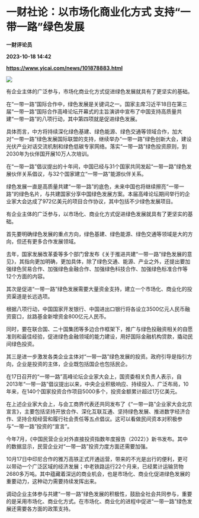 # 一财社论：以市场化商业化方式 支持“一带一路”绿色发展
**一财评论员**

**2023-10-18 14:42**

**https://www.yicai.com/news/101878883.html**

![](https://imgcdn.yicai.com/uppics/slides/2023/10/258fca8962475af8fbb5abe3b385d8fc.jpg)

有企业主体的广泛参与，市场化商业化方式促进绿色发展就具有了更坚实的基础。

在“一带一路”国际合作中，绿色发展是关键词之一。国家主席习近平18日在第三届“一带一路”国际合作高峰论坛开幕式的主旨演讲中宣布了中国支持高质量共建“一带一路”的八项行动，其中第四项就是促进绿色发展。

具体而言，中方将持续深化绿色基建、绿色能源、绿色交通等领域合作，加大对“一带一路”绿色发展国际联盟的支持，继续举办“一带一路”绿色创新大会，建设光伏产业对话交流机制和绿色低碳专家网络。落实“一带一路”绿色投资原则，到2030年为伙伴国开展10万人次培训。

在“一带一路”倡议提出的十年间，中国已经与31个国家共同发起“一带一路”绿色发展伙伴关系倡议，与32个国家建立“一带一路”能源伙伴关系。

绿色发展一直是高质量共建“一带一路”的底色，未来中国也将继续擦亮“一带一路”的绿色名片，与共建国家分享中国绿色发展方案。本届高峰论坛期间举行的企业家大会达成了972亿美元的项目合作协议，其中包括不少绿色发展项目。

有企业主体的广泛参与，以市场化、商业化方式促进绿色发展就具有了更坚实的基础。

首先要明确绿色发展的重点方向，绿色基建、绿色能源、绿色交通等领域是大的方向，但还有更多合作发展领域。

去年，国家发展改革委等多个部门曾发布《关于推进共建“一带一路”绿色发展的意见》，其指向更加明确，更加具体，除了绿色交通、能源、产业之外，还提出要加强绿色贸易合作、加强绿色金融合作、加强绿色科技合作、加强绿色标准合作等12个方面的内容。

其次是促进“一带一路”绿色发展需要大量资金支持，建立一个市场化、商业化的投资渠道是长远选项。

根据八项行动，中国国家开发银行、中国进出口银行将各设立3500亿元人民币融资窗口，丝路基金新增资金800亿元人民币。

同时，要在联合国、二十国集团等多边合作框架下，推广与绿色投融资相关的自愿准则和最佳经验，促进绿色金融领域的能力建设，用好国际金融机构贷款，撬动民间绿色投资。

其三是进一步激发各类企业主体对“一带一路”绿色发展的投资。政府引导是指引方向，企业是投资的主体，企业既包括国企也包括民企。

在17日召开的“一带一路”高峰论坛企业家大会上，国资委相关负责人表示，自2013年“一带一路”倡议提出以来，中央企业积极响应、持续投入、广泛布局，10年来，在140个国家投资合作项目5000多个，投资金额累计超过1万亿美元。

在上述企业家大会上，与会工商界代表还共同发布了《“一带一路”企业家大会北京宣言》，主要包括坚持开放合作、深化互联互通、坚持绿色发展、推进数字经济合作、坚持合规经营和履行社会责任等五点倡议。这可以看做民间资本对积极参与“一带一路”投资的“宣言”。

今年7月，《中国民营企业对外直接投资指数年度报告（2022）》新书发布。其中的数据显示，民营企业对“一带一路”投资力度方面还需要加强。

10月17日中印尼合作的雅万高铁正式开通运营，带来的不光是出行的便利，更可以带动一个广泛区域的经济发展；中老铁路运行22个月来，已经累计运输货物2680多万吨。其中蕴藏着深远的商业机会，也是市场化、商业化促进绿色发展的重要动力，这种动力需要持续发挥出来。

调动企业主体参与共建“一带一路”绿色发展的积极性，鼓励全社会共同参与，重要的是采用市场化、商业化方式。在市场化、商业化的进程中促进“一带一路”绿色发展还需要各方面的政策支持。
